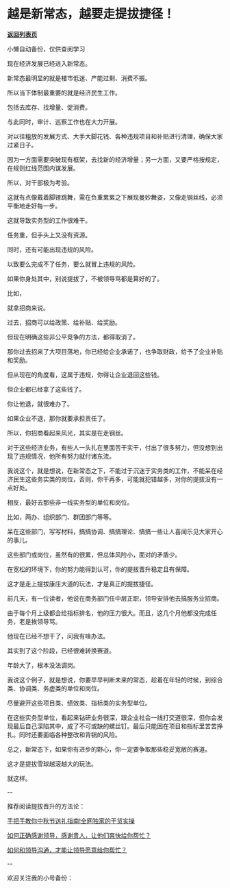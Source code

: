 # 越是新常态，越要走提拔捷径！

[**返回列表页**](/gzh/费曼的小茶馆)

小懒自动备份，仅供查阅学习

现在经济发展已经进入新常态。

新常态最明显的就是楼市低迷、产能过剩、消费不振。

所以当下体制最重要的就是经济民生工作。

包括去库存、找增量、促消费。

与此同时，审计、巡察工作也在大力开展。

对以往粗放的发展方式、大手大脚花钱、各种违规项目和补贴进行清理，确保大家过紧日子。  

因为一方面需要突破现有框架，去找新的经济增量；另一方面，又要严格按规定，在规则红线范围内谋发展。

所以，对干部极为考验。

这就有点像戴着脚镣跳舞，需在负重累累之下展现曼妙舞姿，又像走钢丝线，必须平衡地走好每一步。

这就导致实务型的工作很难干。  

任务重，但手头上又没有资源。  

同时，还有可能出现违规的风险。

以致要么完成不了任务，要么就冒上违规的风险。

如果你身处其中，别说提拔了，不被领导骂都是算好的了。  

比如，

就拿招商来说。  

过去，招商可以给政策、给补贴、给奖励。

但现在明确这些非公平竞争的方法，都得取消了。

那你过去招来了大项目落地，你已经给企业承诺了，也争取财政，给予了企业补贴和奖励。

但从现在的角度看，这属于违规，你得让企业退回这些钱。

但企业都已经拿了这些钱了。

你让他退，就很难办了。

如果企业不退，那你就要承担责任了。

所以，你招商看起来风光，其实是在走钢丝。

对于这些经济业务，有些人一头扎在里面苦干实干，付出了很多努力，但没想到出现了违规情况，他所有努力就付诸东流。

我说这个，就是想说，在新常态之下，不能过于沉迷于实务类的工作，不能呆在经济民生这些务实类的岗位，否则，你干再多，可能就犯错越多，对你的提拔没有一点好处。

相反，最好去那些非一线实务型的单位和岗位。

比如，两办、组织部门、群团部门等等。

呆在这些部门，写写材料，搞搞协调、搞搞理论、搞搞一些让人喜闻乐见大家开心的事儿。

这些部门或岗位，虽然有的很累，但总体风险小，面对的矛盾少。

在宽松的环境下，你的努力能得到认可，你的提拔晋升稳定且有保障。

这才是走上提拔康庄大道的玩法，才是真正的提拔捷径。

前几天，有一位读者，他说在商务部门任中层正职，领导安排他去搞服务业招商。

由于每个月上级都会给指标排名，他的压力很大。而且，这几个月他都没完成任务，老是挨领导骂。

他现在已经不想干了，问我有啥办法。

其实到了这个阶段，已经很难转换赛道。  

年龄大了，根本没法调岗。

我说这个例子，就是想说，你要早早判断未来的常态，趁着在年轻的时候，到综合类、协调类、务虚类的单位和岗位。

尽量避开这些项目类、绩效类、指标类的实务型单位。  

在这些实务型单位，看起来钻研业务很深，跟企业社会一线打交道很深，但你会发现最后自己深陷其中，成了不可或缺的螺丝钉。最后只能困在项目和指标里苦苦挣扎。同时还要面临各种整改和背锅的风险。

总之，新常态下，如果你有进步的野心，你一定要争取那些稳妥宽敞的赛道。

这才是提拔雪球越滚越大的玩法。

就这样。

\--

推荐阅读提拔晋升的方法论：

[手把手教你中秋节送礼指南!全网独家的干货实操](http://mp.weixin.qq.com/s?__biz=Mzk0MzcyOTA5Ng==&mid=2247487893&idx=2&sn=87b05c5beccab1908b05aa96c4f016f7&chksm=c32e2132f459a8245d3c001c9e9dc78a7ad7aeae1ed5cd8934570ab545b3b4c802a5fcf49b71&scene=21#wechat_redirect)  

[如何正确感谢领导，感谢贵人，让他们爽快给你帮忙？](http://mp.weixin.qq.com/s?__biz=Mzk0MzcyOTA5Ng==&mid=2247487860&idx=2&sn=78eef448e1e59e26e960dfb34c46a6b9&chksm=c32e21d3f459a8c598c43f2491e1a1b683024cf9861b15a74f871f28104cb394840a37dce5d7&scene=21#wechat_redirect)  

[如何和领导沟通，才能让领导愿意给你帮忙？](http://mp.weixin.qq.com/s?__biz=Mzk0MzcyOTA5Ng==&mid=2247487758&idx=2&sn=5a3f955b81608ed8b402fa55e55f19ec&chksm=c32e21a9f459a8bf96221700fa5506774ee67a997397faa707a4e59b3e4c1be892c444e4ecdc&scene=21#wechat_redirect)  

\--  

欢迎关注我的小号备份：

  

